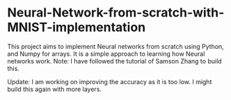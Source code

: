 # Neural-Network-from-scratch-with-MNIST-implementation
This project aims to implement Neural networks from scratch using Python, and Numpy for arrays. It is a simple approach to learning how Neural networks work. Note: I have followed the tutorial of Samson Zhang to build this.  

Update: I am working on improving the accuracy as it is too low. I might build this again with more layers.
